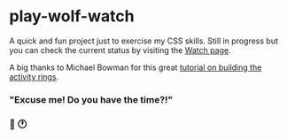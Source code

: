 # play-wolf-watch

A quick and fun project just to exercise my CSS skills. Still in progress but you can check the current status by visiting the [Watch page](https://watch.theycallmewolf.pt/).

A big thanks to Michael Bowman for this great [tutorial on building the activity rings](https://www.chilitime.design/2018/09/ActivityRings/).

### "Excuse me! Do you have the time?!"

### :wolf: :clock1:
